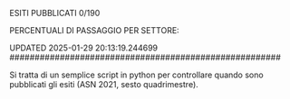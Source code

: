 ESITI PUBBLICATI 0/190 

PERCENTUALI DI PASSAGGIO PER SETTORE:

UPDATED 2025-01-29 20:13:19.244699
###################################################### 

Si tratta di un semplice script in python per controllare quando sono pubblicati gli esiti (ASN 2021, sesto quadrimestre).

